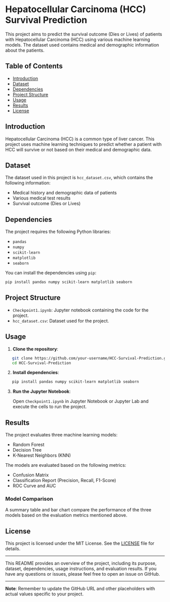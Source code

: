 # Hepatocellular Carcinoma (HCC) Survival Prediction

This project aims to predict the survival outcome (Dies or Lives) of patients with Hepatocellular Carcinoma (HCC) using various machine learning models. The dataset used contains medical and demographic information about the patients.

## Table of Contents
- [Introduction](#introduction)
- [Dataset](#dataset)
- [Dependencies](#dependencies)
- [Project Structure](#project-structure)
- [Usage](#usage)
- [Results](#results)
- [License](#license)

## Introduction

Hepatocellular Carcinoma (HCC) is a common type of liver cancer. This project uses machine learning techniques to predict whether a patient with HCC will survive or not based on their medical and demographic data.

## Dataset

The dataset used in this project is `hcc_dataset.csv`, which contains the following information:
- Medical history and demographic data of patients
- Various medical test results
- Survival outcome (Dies or Lives)

## Dependencies

The project requires the following Python libraries:
- `pandas`
- `numpy`
- `scikit-learn`
- `matplotlib`
- `seaborn`

You can install the dependencies using `pip`:

```bash
pip install pandas numpy scikit-learn matplotlib seaborn
```

## Project Structure

- `Checkpoint1.ipynb`: Jupyter notebook containing the code for the project.
- `hcc_dataset.csv`: Dataset used for the project.

## Usage

1. **Clone the repository**:

```bash
   git clone https://github.com/your-username/HCC-Survival-Prediction.git
   cd HCC-Survival-Prediction
```

2. **Install dependencies**:

```bash
   pip install pandas numpy scikit-learn matplotlib seaborn
```

3. **Run the Jupyter Notebook**:

   Open `Checkpoint1.ipynb` in Jupyter Notebook or Jupyter Lab and execute the cells to run the project.

## Results

The project evaluates three machine learning models:
- Random Forest
- Decision Tree
- K-Nearest Neighbors (KNN)

The models are evaluated based on the following metrics:
- Confusion Matrix
- Classification Report (Precision, Recall, F1-Score)
- ROC Curve and AUC

### Model Comparison

A summary table and bar chart compare the performance of the three models based on the evaluation metrics mentioned above.

## License

This project is licensed under the MIT License. See the [LICENSE](LICENSE) file for details.

---

This README provides an overview of the project, including its purpose, dataset, dependencies, usage instructions, and evaluation results. If you have any questions or issues, please feel free to open an issue on GitHub.

---

**Note**: Remember to update the GitHub URL and other placeholders with actual values specific to your project.
